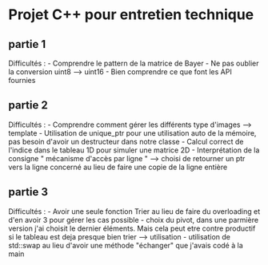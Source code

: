 # Projet C++ pour entretien technique

## partie 1
Difficultés :
    - Comprendre le pattern de la matrice de Bayer
    - Ne pas oublier la conversion uint8 --> uint16
    - Bien comprendre ce que font les API fournies


## partie 2
Difficultés :
    - Comprendre comment gérer les différents type d'images --> template
    - Utilisation de unique_ptr pour une utilisation auto de la mémoire, pas besoin d'avoir un destructeur dans notre classe
    - Calcul correct de l'indice dans le tableau 1D pour simuler une matrice 2D
    - Interprétation de la consigne " mécanisme d'accès par ligne "  --> choisi de retourner un ptr vers la ligne concerné au lieu de faire une copie de la ligne entière


## partie 3
Difficultés :
    - Avoir une seule fonction Trier au lieu de faire du overloading et d'en avoir 3 pour gérer les cas possible
    - choix du pivot, dans une parmière version j'ai choisit le dernier éléments. Mais cela peut etre contre productif si le tableau est deja presque bien trier
        --> utilisation 
    - utilisation de std::swap au lieu d'avoir une méthode "échanger" que j'avais codé à la main